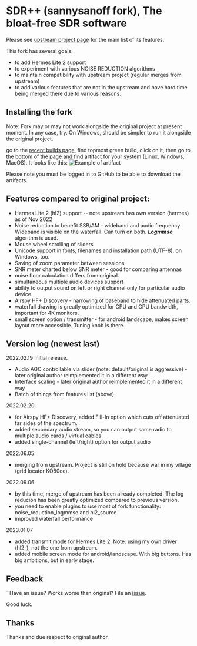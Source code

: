 # SDR++ (sannysanoff fork), The bloat-free SDR software<br>

Please see [upstream project page](https://github.com/AlexandreRouma/SDRPlusPlus) for the main list of its features.

This fork has several goals:

* to add Hermes Lite 2 support
* to experiment with various NOISE REDUCTION algorithms 
* to maintain compatibility with upstream project (regular merges from upstream)
* to add various features that are not in the upstream and have hard time being merged there due to various reasons.

## Installing the fork

Note: Fork may or may not work alongside the original project at present moment. In any case, try. On Windows, should be simpler to run it alongside the original project.

go to the  [recent builds page](https://github.com/sannysanoff/SDRPlusPlus/actions/workflows/build_all.yml), find topmost green build,
click on it, then go to the bottom of the page and find artifact for your system (Linux, Windows, MacOS). It looks like this:
![Example of artifact](https://i.imgur.com/iq8t0Fa.png)

Please note you must be logged in to GitHub to be able to download the artifacts.

## Features compared to original project:

* Hermes Lite 2 (hl2) support -- note upstream has own version (hermes) as of Nov 2022
* Noise reduction to benefit SSB/AM - wideband and audio frequency. Wideband is visible on the waterfall. Can turn on both. ***Logmmse*** algorithm is used.
* Mouse wheel scrolling of sliders
* Unicode support in fonts, filenames and installation path (UTF-8), on Windows, too.
* Saving of zoom parameter between sessions
* SNR meter charted below SNR meter - good for comparing antennas
* noise floor calculation differs from original.
* simultaneous multiple audio devices support
* ability to output sound on left or right channel only for particular audio device.
* Airspy HF+ Discovery - narrowing of baseband to hide attenuated parts.
* waterfall drawing is greatly optimized for CPU and GPU bandwidth, important for 4K monitors. 
* small screen option / transmitter - for android landscape, makes screen layout more accessible. Tuning knob is there. 

## Version log (newest last)

2022.02.19 initial release. 

* Audio AGC controllable via slider (note: default/original is aggressive) - later original author reimplemented it in a different way 
* Interface scaling - later original author reimplemented it in a different way
* Batch of things from features list (above)

2022.02.20

* for Airspy HF+ Discovery, added Fill-In option which cuts off attenuated far sides of the spectrum.
* added secondary audio stream, so you can output same radio to multiple audio cards / virtual cables
* added single-channel (left/right) option for output audio

2022.06.05

* merging from upstream. Project is still on hold because war in my village (grid locator KO80ce).

2022.09.06

* by this time, merge of upstream has been already completed. The log reducion has been greatly optimized compared to previous version.
* you need to enable plugins to use most of fork functionality: noise_reduction_logmmse and hl2_source
* improved waterfall performance

2023.01.07

* added transmit mode for Hermes Lite 2. Note: using my own driver (hl2_), not the one from upstream.
* added mobile screen mode for android/landscape. With big buttons. Has big ambitions, but in early stage. 

## Feedback

``Have an issue? Works worse than original? File an [issue](https://github.com/sannysanoff/SDRPlusPlus/issues).

Good luck.

## Thanks

Thanks and due respect to original author. 
